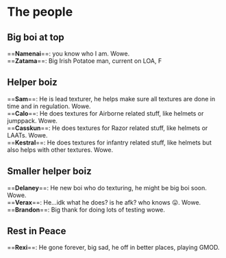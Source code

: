 # The people

## Big boi at top

==**Namenai**==: you know who I am. Wowe.  
==**Zatama**==: Big Irish Potatoe man, current on LOA, F

## Helper boiz

==**Sam**==: He is lead texturer, he helps make sure all textures are done in time and in regulation. Wowe.  
==**Calo**==: He does textures for Airborne related stuff, like helmets or jumppack. Wowe.  
==**Casskun**==: He does textures for Razor related stuff, like helmets or LAATs. Wowe.  
==**Kestral**==: He does textures for infantry related stuff, like helmets but also helps with other textures. Wowe.


## Smaller helper boiz

==**Delaney**==: He new boi who do texturing, he might be big boi soon. Wowe.  
==**Verax**==: He...idk what he does? is he afk? who knows 😛. Wowe.  
==**Brandon**==: Big thank for doing lots of testing wowe.

## Rest in Peace

==**Rexi**==: He gone forever, big sad, he off in better places, playing GMOD.